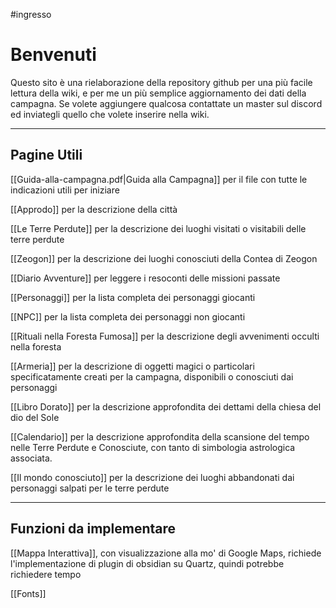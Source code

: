 #ingresso

# Benvenuti

Questo sito è una rielaborazione della repository github per una più facile lettura della wiki, e per me un più semplice aggiornamento dei dati della campagna.
Se volete aggiungere qualcosa contattate un master sul discord ed inviategli quello che volete inserire nella wiki.

---
## Pagine Utili
[[Guida-alla-campagna.pdf|Guida alla Campagna]] per il file con tutte le indicazioni utili per iniziare

[[Approdo]] per la descrizione della città

[[Le Terre Perdute]] per la descrizione dei luoghi visitati o visitabili delle terre perdute

[[Zeogon]] per la descrizione dei luoghi conosciuti della Contea di Zeogon

[[Diario Avventure]] per leggere i resoconti delle missioni passate

[[Personaggi]] per la lista completa dei personaggi giocanti

[[NPC]] per la lista completa dei personaggi non giocanti

[[Rituali nella Foresta Fumosa]] per la descrizione degli avvenimenti occulti nella foresta

[[Armeria]] per la descrizione di oggetti magici o particolari specificatamente creati per la campagna, disponibili o conosciuti dai personaggi
 
[[Libro Dorato]] per la descrizione approfondita dei dettami della chiesa del dio del Sole

[[Calendario]] per la descrizione approfondita della scansione del tempo nelle Terre Perdute e Conosciute, con tanto di simbologia astrologica associata.

[[Il mondo conosciuto]] per la descrizione dei luoghi abbandonati dai personaggi salpati per le terre perdute

---
## Funzioni da implementare
[[Mappa Interattiva]], con visualizzazione alla mo' di Google Maps, richiede l'implementazione di plugin di obsidian su Quartz, quindi potrebbe richiedere tempo

[[Fonts]] 
